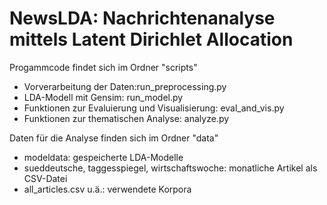 # NewsLDA: Nachrichtenanalyse mittels Latent Dirichlet Allocation

Progammcode findet sich im Ordner "scripts"
- Vorverarbeitung der Daten:run_preprocessing.py
- LDA-Modell mit Gensim: run_model.py
- Funktionen zur Evaluierung und Visualisierung: eval_and_vis.py
- Funktionen zur thematischen Analyse: analyze.py

Daten für die Analyse finden sich im Ordner "data"
- modeldata: gespeicherte LDA-Modelle
- sueddeutsche, taggesspiegel, wirtschaftswoche: monatliche Artikel als CSV-Datei
- all_articles.csv u.ä.: verwendete Korpora

